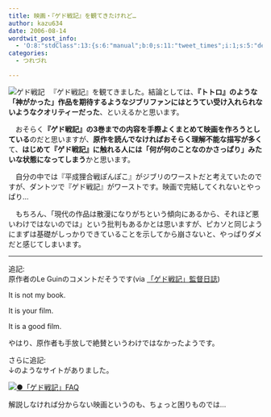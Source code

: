 ```yaml
---
title: 映画・『ゲド戦記』を観てきたけれど…
author: kazu634
date: 2006-08-14
wordtwit_post_info:
  - 'O:8:"stdClass":13:{s:6:"manual";b:0;s:11:"tweet_times";i:1;s:5:"delay";i:0;s:7:"enabled";i:1;s:10:"separation";s:2:"60";s:7:"version";s:3:"3.7";s:14:"tweet_template";b:0;s:6:"status";i:2;s:6:"result";a:0:{}s:13:"tweet_counter";i:2;s:13:"tweet_log_ids";a:1:{i:0;i:2485;}s:9:"hash_tags";a:0:{}s:8:"accounts";a:1:{i:0;s:7:"kazu634";}}'
categories:
  - つれづれ

---
```

<div class="section">
<p>
<a href="http://www.ghibli.jp/ged/" onclick="__gaTracker('send', 'event', 'outbound-article', 'http://www.ghibli.jp/ged/', '');" target="_blank"><img alt="ゲド戦記" align="left" src="http://img.simpleapi.net/small/http://www.ghibli.jp/ged/" border="0" /></a>
</p></p> 
  
<p>
    　『ゲド戦記』を観てきました。結論としては、<b>『トトロ』のような「神がかった」作品を期待するようなジブリファンにはとうてい受け入れられないようなクオリティーだった</b>、といえるかと思います。
</p></p> 
  
<p>
    　おそらく<b>『ゲド戦記』の3巻までの内容を手際よくまとめて映画を作ろうとしている</b>のだと思いますが、<b>原作を読んでなければおそらく理解不能な描写が多く</b>て、<b>はじめて『ゲド戦記』に触れる人には「何が何のことなのかさっぱり」みたいな状態になってしまう</b>かと思います。
</p></p> 
  
<p>
    　自分の中では『平成狸合戦ぽんぽこ』がジブリのワーストだと考えていたのですが、ダントツで『ゲド戦記』がワーストです。映画で完結してくれないとやっぱり…
</p></p> 
  
<p>
    　もちろん、「現代の作品は散漫になりがちという傾向にあるから、それほど悪いわけではないのでは」という批判もあるかとは思いますが、ピカソと同じようにまずは基礎がしっかりできていることを示してから崩さないと、やっぱりダメだと感じてしまいます。
</p>
  
<hr />
</p> 
  
<p>
    追記:<br />原作者のLe Guinのコメントだそうです(via <a href="http://www.ghibli.jp/ged_02/20director/000854.html" onclick="__gaTracker('send', 'event', 'outbound-article', 'http://www.ghibli.jp/ged_02/20director/000854.html', '「ゲド戦記」監督日誌');" target="blank">「ゲド戦記」監督日誌</a>)
</p>
  
<p>
<blockquote>
</blockquote>
    
<p>
      It is not my book.
</p>
    
<p>
      It is your film.
</p>
    
<p>
      It is a good film.
</p>
</p>
  
<p>
    やはり、原作者も手放しで絶賛というわけではなかったようです。
</p></p> 
  
<p>
    さらに追記:<br />↓のようなサイトがありました。
</p>
  
<p>
<center>
</center>
</p>
  
<p>
<a href="http://www.asahi-net.or.jp/~hn7y-mur/ged/link04.htm" onclick="__gaTracker('send', 'event', 'outbound-article', 'http://www.asahi-net.or.jp/~hn7y-mur/ged/link04.htm', '');" target="_blank"><img alt="●「ゲド戦記」FAQ" src="http://img.simpleapi.net/small/http://www.asahi-net.or.jp/~hn7y-mur/ged/link04.htm" border="0" /></a>
</p></p> 
  
<p>
    解説しなければ分からない映画というのも、ちょっと困りものでは…
</p>
</div>

